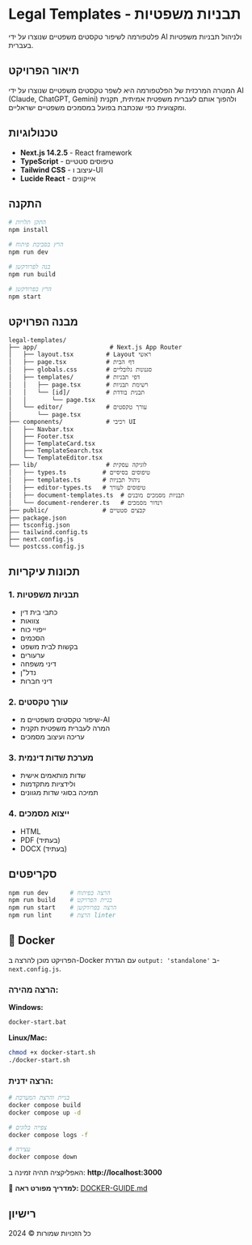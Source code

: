 # Legal Templates - תבניות משפטיות

פלטפורמה לשיפור טקסטים משפטיים שנוצרו על ידי AI ולניהול תבניות משפטיות בעברית.

## תיאור הפרויקט

המטרה המרכזית של הפלטפורמה היא לשפר טקסטים משפטיים שנוצרו על ידי AI (Claude, ChatGPT, Gemini) ולהפוך אותם לעברית משפטית אמיתית, תקנית ומקצועית כפי שנכתבת בפועל במסמכים משפטיים ישראליים.

## טכנולוגיות

- **Next.js 14.2.5** - React framework
- **TypeScript** - טיפוסים סטטיים
- **Tailwind CSS** - עיצוב ו-UI
- **Lucide React** - אייקונים

## התקנה

```bash
# התקן תלויות
npm install

# הרץ בסביבת פיתוח
npm run dev

# בנה לפרודקשן
npm run build

# הרץ בפרודקשן
npm start
```

## מבנה הפרויקט

```
legal-templates/
├── app/                    # Next.js App Router
│   ├── layout.tsx         # Layout ראשי
│   ├── page.tsx           # דף הבית
│   ├── globals.css        # סגנונות גלובליים
│   ├── templates/         # דפי תבניות
│   │   ├── page.tsx       # רשימת תבניות
│   │   └── [id]/          # תבנית בודדת
│   │       └── page.tsx
│   └── editor/            # עורך טקסטים
│       └── page.tsx
├── components/            # רכיבי UI
│   ├── Navbar.tsx
│   ├── Footer.tsx
│   ├── TemplateCard.tsx
│   ├── TemplateSearch.tsx
│   └── TemplateEditor.tsx
├── lib/                   # לוגיקה עסקית
│   ├── types.ts          # טיפוסים בסיסיים
│   ├── templates.ts      # ניהול תבניות
│   ├── editor-types.ts   # טיפוסים לעורך
│   ├── document-templates.ts  # תבניות מסמכים מובנים
│   └── document-renderer.ts   # רנדור מסמכים
├── public/               # קבצים סטטיים
├── package.json
├── tsconfig.json
├── tailwind.config.ts
├── next.config.js
└── postcss.config.js
```

## תכונות עיקריות

### 1. תבניות משפטיות
- כתבי בית דין
- צוואות
- ייפויי כוח
- הסכמים
- בקשות לבית משפט
- ערעורים
- דיני משפחה
- נדל"ן
- דיני חברות

### 2. עורך טקסטים
- שיפור טקסטים משפטיים מ-AI
- המרה לעברית משפטית תקנית
- עריכה ועיצוב מסמכים

### 3. מערכת שדות דינמית
- שדות מותאמים אישית
- ולידציות מתקדמות
- תמיכה בסוגי שדות מגוונים

### 4. ייצוא מסמכים
- HTML
- PDF (בעתיד)
- DOCX (בעתיד)

## סקריפטים

```bash
npm run dev      # הרצה בפיתוח
npm run build    # בניית הפרויקט
npm run start    # הרצה בפרודקשן
npm run lint     # הרצת linter
```

## 🐳 Docker

הפרויקט מוכן להרצה ב-Docker עם הגדרת `output: 'standalone'` ב-`next.config.js`.

### הרצה מהירה:

**Windows:**
```cmd
docker-start.bat
```

**Linux/Mac:**
```bash
chmod +x docker-start.sh
./docker-start.sh
```

### הרצה ידנית:

```bash
# בניית והרצת המערכת
docker compose build
docker compose up -d

# צפייה בלוגים
docker compose logs -f

# עצירה
docker compose down
```

האפליקציה תהיה זמינה ב: **http://localhost:3000**

📖 **למדריך מפורט ראה:** [DOCKER-GUIDE.md](./DOCKER-GUIDE.md)

## רישיון

כל הזכויות שמורות © 2024

